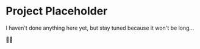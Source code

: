 # Project Placeholder

I haven't done anything here yet, but stay tuned because it won't be long...

🐱‍👤
